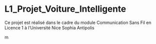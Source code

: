 # L1_Projet_Voiture_Intelligente
Ce projet est réalisé dans le cadre du module Communication Sans Fil en Licence 1 à l’Université Nice Sophia Antipolis

m
